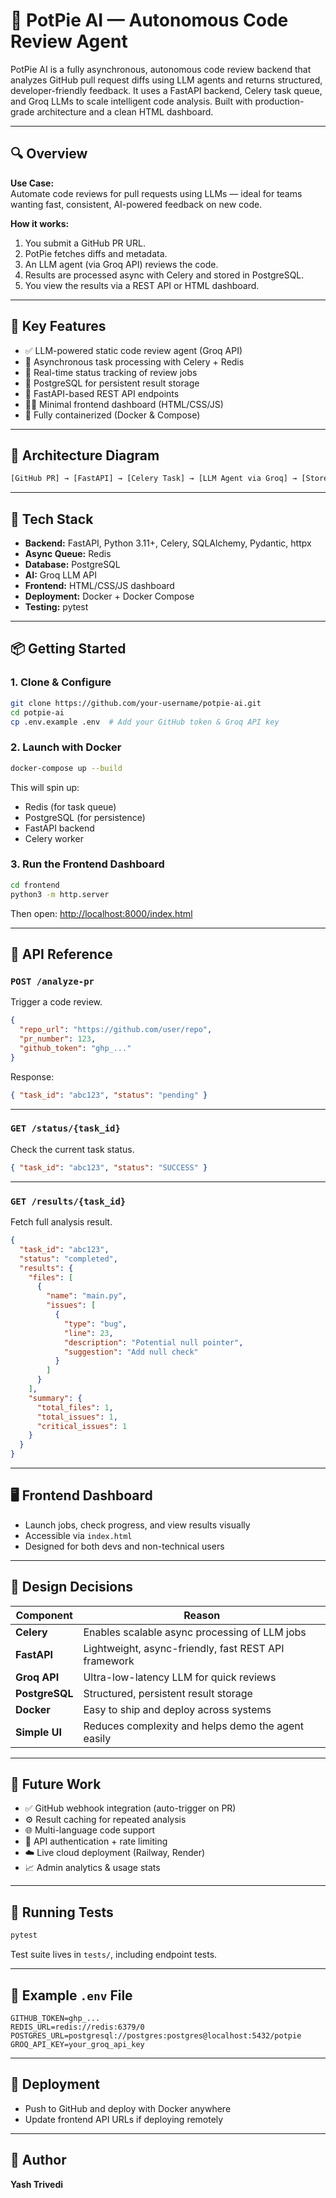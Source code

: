 
# 🧠 PotPie AI — Autonomous Code Review Agent

PotPie AI is a fully asynchronous, autonomous code review backend that analyzes GitHub pull request diffs using LLM agents and returns structured, developer-friendly feedback. It uses a FastAPI backend, Celery task queue, and Groq LLMs to scale intelligent code analysis. Built with production-grade architecture and a clean HTML dashboard.

---

## 🔍 Overview

**Use Case:**  
Automate code reviews for pull requests using LLMs — ideal for teams wanting fast, consistent, AI-powered feedback on new code.

**How it works:**  
1. You submit a GitHub PR URL.  
2. PotPie fetches diffs and metadata.  
3. An LLM agent (via Groq API) reviews the code.  
4. Results are processed async with Celery and stored in PostgreSQL.  
5. You view the results via a REST API or HTML dashboard.

---

## 🚀 Key Features

- ✅ LLM-powered static code review agent (Groq API)
- 🧵 Asynchronous task processing with Celery + Redis
- 🔄 Real-time status tracking of review jobs
- 💾 PostgreSQL for persistent result storage
- 📡 FastAPI-based REST API endpoints
- 🧑‍💻 Minimal frontend dashboard (HTML/CSS/JS)
- 🐳 Fully containerized (Docker & Compose)

---

## 🧠 Architecture Diagram

```txt
[GitHub PR] → [FastAPI] → [Celery Task] → [LLM Agent via Groq] → [Store in PostgreSQL] → [Serve via API/UI]
```

---

## 🧱 Tech Stack

- **Backend:** FastAPI, Python 3.11+, Celery, SQLAlchemy, Pydantic, httpx
- **Async Queue:** Redis
- **Database:** PostgreSQL
- **AI:** Groq LLM API
- **Frontend:** HTML/CSS/JS dashboard
- **Deployment:** Docker + Docker Compose
- **Testing:** pytest

---

## 📦 Getting Started

### 1. Clone & Configure

```bash
git clone https://github.com/your-username/potpie-ai.git
cd potpie-ai
cp .env.example .env  # Add your GitHub token & Groq API key
```

### 2. Launch with Docker

```bash
docker-compose up --build
```

This will spin up:
- Redis (for task queue)
- PostgreSQL (for persistence)
- FastAPI backend
- Celery worker

### 3. Run the Frontend Dashboard

```bash
cd frontend
python3 -m http.server
```

Then open: [http://localhost:8000/index.html](http://localhost:8000/index.html)

---

## 🧪 API Reference

### `POST /analyze-pr`

Trigger a code review.

```json
{
  "repo_url": "https://github.com/user/repo",
  "pr_number": 123,
  "github_token": "ghp_..."
}
```

Response:

```json
{ "task_id": "abc123", "status": "pending" }
```

---

### `GET /status/{task_id}`

Check the current task status.

```json
{ "task_id": "abc123", "status": "SUCCESS" }
```

---

### `GET /results/{task_id}`

Fetch full analysis result.

```json
{
  "task_id": "abc123",
  "status": "completed",
  "results": {
    "files": [
      {
        "name": "main.py",
        "issues": [
          {
            "type": "bug",
            "line": 23,
            "description": "Potential null pointer",
            "suggestion": "Add null check"
          }
        ]
      }
    ],
    "summary": {
      "total_files": 1,
      "total_issues": 1,
      "critical_issues": 1
    }
  }
}
```

---

## 🖥️ Frontend Dashboard

- Launch jobs, check progress, and view results visually
- Accessible via `index.html`
- Designed for both devs and non-technical users

---

## 🧠 Design Decisions

| Component      | Reason |
|----------------|--------|
| **Celery**     | Enables scalable async processing of LLM jobs |
| **FastAPI**    | Lightweight, async-friendly, fast REST API framework |
| **Groq API**   | Ultra-low-latency LLM for quick reviews |
| **PostgreSQL** | Structured, persistent result storage |
| **Docker**     | Easy to ship and deploy across systems |
| **Simple UI**  | Reduces complexity and helps demo the agent easily |

---

## 🚧 Future Work

- ✅ GitHub webhook integration (auto-trigger on PR)
- ⚙️ Result caching for repeated analysis
- 🌐 Multi-language code support
- 🔐 API authentication + rate limiting
- ☁️ Live cloud deployment (Railway, Render)
- 📈 Admin analytics & usage stats

---

## 🧪 Running Tests

```bash
pytest
```

Test suite lives in `tests/`, including endpoint tests.

---

## 🔐 Example `.env` File

```
GITHUB_TOKEN=ghp_...
REDIS_URL=redis://redis:6379/0
POSTGRES_URL=postgresql://postgres:postgres@localhost:5432/potpie
GROQ_API_KEY=your_groq_api_key
```

---

## 🚀 Deployment

- Push to GitHub and deploy with Docker anywhere
- Update frontend API URLs if deploying remotely

---

## 👤 Author

**Yash Trivedi**
